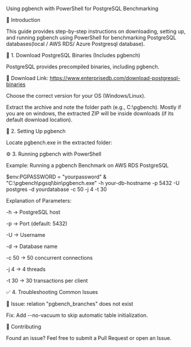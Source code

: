 Using pgbench with PowerShell for PostgreSQL Benchmarking

📌 Introduction

This guide provides step-by-step instructions on downloading, setting up, and running pgbench using PowerShell for benchmarking PostgreSQL databases(local / AWS RDS/ Azure Postgresql database).

👅 1. Download PostgreSQL Binaries (Includes pgbench)

PostgreSQL provides precompiled binaries, including pgbench.

🔗 Download Link: https://www.enterprisedb.com/download-postgresql-binaries

Choose the correct version for your OS (Windows/Linux).

Extract the archive and note the folder path (e.g., C:\pgbench\). Mostly if you are on windows, the extracted ZIP will be inside downloads (if its default download location).

📂 2. Setting Up pgbench

Locate pgbench.exe in the extracted folder:

⚙️ 3. Running pgbench with PowerShell

Example: Running a pgbench Benchmark on AWS RDS PostgreSQL

$env:PGPASSWORD = "yourpassword"
& "C:\pgbench\pgsql\bin\pgbench.exe" -h your-db-hostname -p 5432 -U postgres -d yourdatabase -c 50 -j 4 -t 30 

Explanation of Parameters:

-h → PostgreSQL host

-p → Port (default: 5432)

-U → Username

-d → Database name

-c 50 → 50 concurrent connections

-j 4 → 4 threads

-t 30 → 30 transactions per client


✅ 4. Troubleshooting Common Issues

🔴 Issue: relation "pgbench_branches" does not exist

Fix: Add --no-vacuum to skip automatic table initialization.


📢 Contributing

Found an issue? Feel free to submit a Pull Request or open an Issue.
